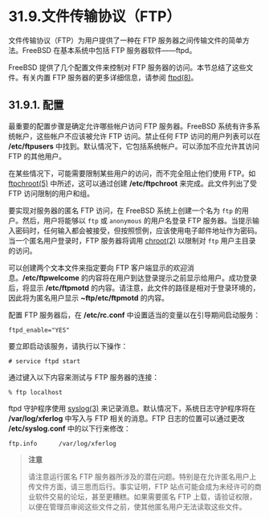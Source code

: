 # 31.9.文件传输协议（FTP）

文件传输协议（FTP）为用户提供了一种在 FTP 服务器之间传输文件的简单方法。FreeBSD 在基本系统中包括 FTP 服务器软件——ftpd。

FreeBSD 提供了几个配置文件来控制对 FTP 服务器的访问。本节总结了这些文件。有关内置 FTP 服务器的更多详细信息，请参阅 [ftpd(8)](https://www.freebsd.org/cgi/man.cgi?query=ftpd\&sektion=8\&format=html)。

## 31.9.1. 配置

最重要的配置步骤是确定允许哪些帐户访问 FTP 服务器。FreeBSD 系统有许多系统帐户，这些帐户不应该被允许 FTP 访问。禁止任何 FTP 访问的用户列表可以在 **/etc/ftpusers** 中找到。默认情况下，它包括系统帐户。可以添加不应允许其访问 FTP 的其他用户。

在某些情况下，可能需要限制某些用户的访问，而不完全阻止他们使用 FTP。如 [ftpchroot(5)](https://www.freebsd.org/cgi/man.cgi?query=ftpchroot\&sektion=5\&format=html) 中所述，这可以通过创建 **/etc/ftpchroot** 来完成。此文件列出了受 FTP 访问限制的用户和组。

要实现对服务器的匿名 FTP 访问，在 FreeBSD 系统上创建一个名为 `ftp` 的用户。然后，用户将能够以 `ftp` 或 `anonymous` 的用户名登录 FTP 服务器。当提示输入密码时，任何输入都会被接受，但按照惯例，应该使用电子邮件地址作为密码。当一个匿名用户登录时，FTP 服务器将调用 [chroot(2)](https://www.freebsd.org/cgi/man.cgi?query=chroot\&sektion=2\&format=html) 以限制对 `ftp` 用户主目录的访问。

可以创建两个文本文件来指定要向 FTP 客户端显示的欢迎消息。**/etc/ftpwelcome** 的内容将在用户到达登录提示之前显示给用户。成功登录后，将显示 **/etc/ftpmotd** 的内容。请注意，此文件的路径是相对于登录环境的，因此将为匿名用户显示 **\~ftp/etc/ftpmotd** 的内容。

配置 FTP 服务器后，在 **/etc/rc.conf** 中设置适当的变量以在引导期间启动服务：

```
ftpd_enable="YES"
```

要立即启动该服务，请执行以下操作：

```
# service ftpd start
```

通过键入以下内容来测试与 FTP 服务器的连接：

```
% ftp localhost
```

ftpd 守护程序使用 [syslog(3)](https://www.freebsd.org/cgi/man.cgi?query=syslog\&sektion=3\&format=html) 来记录消息。默认情况下，系统日志守护程序将在 **/var/log/xferlog** 中写入与 FTP 相关的消息。FTP 日志的位置可以通过更改 **/etc/syslog.conf** 中的以下行来修改：

```
ftp.info      /var/log/xferlog
```

> **注意**
>
> 请注意运行匿名 FTP 服务器所涉及的潜在问题。特别是在允许匿名用户上传文件方面，请三思而后行。事实证明，FTP 站点可能会成为未经许可的商业软件交易的论坛，甚至更糟糕。如果需要匿名 FTP 上载，请验证权限，以便在管理员审阅这些文件之前，使其他匿名用户无法读取这些文件。
